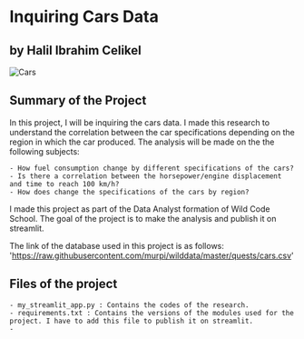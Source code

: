 # Inquiring Cars Data
## by Halil Ibrahim Celikel

![Cars](https://media.istockphoto.com/id/518590341/fr/photo/collection-color%C3%A9e-de-3d-v%C3%A9hicules.jpg?s=2048x2048&w=is&k=20&c=30umNmVsrWU2MVAZw565MU4_wsxJzWxqAgr7kUd9KHk=)

## Summary of the Project

In this project, I will be inquiring the cars data. I made this research to understand the correlation between the car specifications depending on the region
in which the car produced. The analysis will be made on the the following subjects:

~~~~~
- How fuel consumption change by different specifications of the cars?
- Is there a correlation between the horsepower/engine displacement and time to reach 100 km/h?
- How does change the specifications of the cars by region?
~~~~~

I made this project as part of the Data Analyst formation of Wild Code School. The goal of the project is to make the analysis and publish it on streamlit.

The link of the database used in this project is as follows: 'https://raw.githubusercontent.com/murpi/wilddata/master/quests/cars.csv'

## Files of the project

~~~~~
- my_streamlit_app.py : Contains the codes of the research.
- requirements.txt : Contains the versions of the modules used for the project. I have to add this file to publish it on streamlit.
- 
~~~~~


